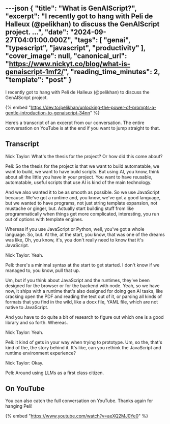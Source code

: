 ---json
{
  "title": "What is GenAIScript?",
  "excerpt": "I recently got to hang with Peli de Halleux (@pelikhan) to discuss the GenAIScript project.          ...",
  "date": "2024-09-27T04:01:00.000Z",
  "tags": [
    "genai",
    "typescript",
    "javascript",
    "productivity"
  ],
  "cover_image": null,
  "canonical_url": "https://www.nickyt.co/blog/what-is-genaiscript-1mf2/",
  "reading_time_minutes": 2,
  "template": "post"
}
---

I recently got to hang with Peli de Halleux (@pelikhan) to discuss the GenAIScript project.

{% embed "https://dev.to/pelikhan/unlocking-the-power-of-prompts-a-gentle-introduction-to-genaiscript-34nn" %}

Here’s a transcript of an excerpt from our conversation. The entire conversation on YouTube is at the end if you want to jump straight to that.

## Transcript

Nick Taylor: What's the thesis for the project? Or how did this come about? 

Peli: So the thesis for the project is that we want to build automatable, we want to build, we want to have build scripts. But using AI, you know, think about all the little you have in your project. You want to have reusable, automatable, useful scripts that use AI is kind of the main technology.

And we also wanted it to be as smooth as possible. So we use JavaScript because. We've got a runtime and, you know, we've got a good language, but we wanted to have programs, not just string template expansion, not mustache or ginger, but. Actually start building stuff from like programmatically when things get more complicated, interesting, you run out of options with template engines.

Whereas if you use JavaScript or Python, well, you've got a whole language. So, but. At the, at the start, you know, that was one of the dreams was like, Oh, you know, it's, you don't really need to know that it's JavaScript. 

Nick Taylor: Yeah. 

Peli: there's a minimal syntax at the start to get started. I don't know if we managed to, you know, pull that up.

Um, but if you think about JavaScript and the runtimes, they've been designed for the browser or for the backend with node. Yeah, so we have now, it ships with a runtime that's also designed for doing gen AI tasks, like cracking open the PDF and reading the text out of it, or parsing all kinds of formats that you find in the wild, like a docx file,  YAML file, which are not native to JavaScript.

And you have to do quite a bit of research to figure out which one is a good library and so forth. Whereas. 

Nick Taylor: Yeah. 

Peli: it kind of gets in your way when trying to prototype. Um, so the, that's kind of the, the story behind it. It's like, can you rethink the JavaScript and runtime environment experience? 

Nick Taylor: Okay.

Peli: Around using LLMs as a first class citizen.

## On YouTube

You can also catch the full conversation on YouTube. Thanks again for hanging Peli!

{% embed "https://www.youtube.com/watch?v=aeXQ2MJ0Ye0" %}
